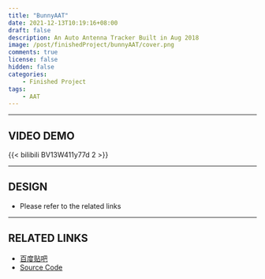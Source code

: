 ```yaml
---
title: "BunnyAAT"
date: 2021-12-13T10:19:16+08:00
draft: false
description: An Auto Antenna Tracker Built in Aug 2018
image: /post/finishedProject/bunnyAAT/cover.png
comments: true
license: false
hidden: false
categories:
    - Finished Project
tags:
    - AAT
---
```


---
## VIDEO DEMO

{{< bilibili BV13W411y77d 2 >}}

---
## DESIGN

* Please refer to the related links

---
## RELATED LINKS

* [百度贴吧](https://tieba.baidu.com/p/5811562128)
* [Source Code](https://github.com/ErcBunny/bunnyAAT)